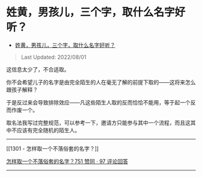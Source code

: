 # 姓黄，男孩儿，三个字，取什么名字好听？

- [姓黄，男孩儿，三个字，取什么名字好听？](https://www.zhihu.com/question/546451595/answer/2604291616)

>Last Updated: 2022/08/01

这信息太少了，不合适取。

你不会希望儿子的名字是由完全陌生的人在毫无了解的前提下取的——这将来怎么跟孩子解释？

于是反过来会导致排除效应——凡这些陌生人取的反而恰恰不能用，等于起一个反而作废一个。

取名法我写过完整规范，可以参考一下，邀请方只能参与其中一个流程，而且这其中不应该有完全随机的陌生人。

---

[[1301 - 怎样取一个不落俗套的名字？]]

[怎样取一个不落俗套的名字？751 赞同 · 97 评论回答](https://www.zhihu.com/question/388141109/answer/2158013718)

---
  